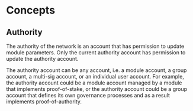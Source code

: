 # Concepts

## Authority

The authority of the network is an account that has permission to update module parameters. Only the current authority account has permission to update the authority account.

The authority account can be any account, i.e. a module account, a group account, a multi-sig account, or an individual user account. For example, the authority account could be a module account managed by a module that implements proof-of-stake, or the authority account could be a group account that defines its own governance processes and as a result implements proof-of-authority.
